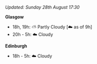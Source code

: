 *Updated: Sunday 28th August 17:30*

**Glasgow**

* 18h, 19h: :partly_sunny: Partly Cloudy [:cloud: as of 9h]
* 20h - 5h: :cloud: Cloudy

**Edinburgh**

* 18h - 5h: :cloud: Cloudy
